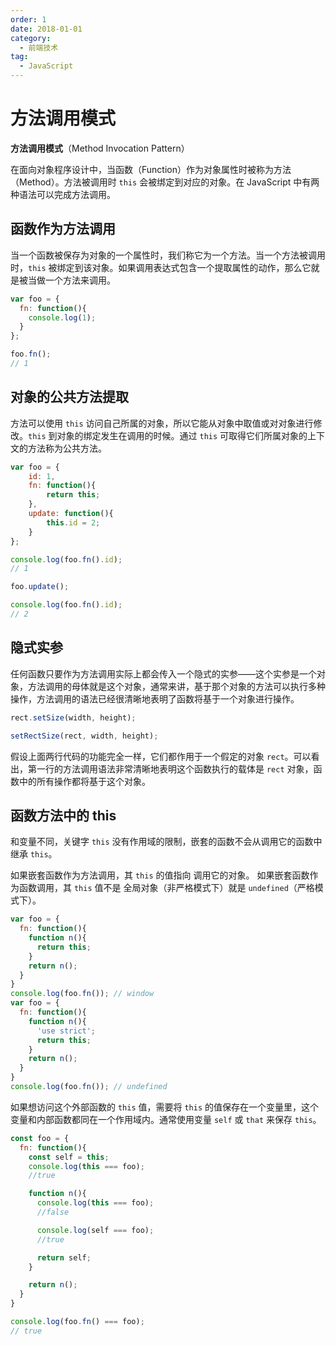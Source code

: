 ```yaml
---
order: 1
date: 2018-01-01
category:
  - 前端技术
tag:
  - JavaScript
---
```


# 方法调用模式

**方法调用模式**（Method Invocation Pattern）

在面向对象程序设计中，当函数（Function）作为对象属性时被称为方法（Method）。方法被调用时 `this` 会被绑定到对应的对象。在 JavaScript 中有两种语法可以完成方法调用。

## 函数作为方法调用

当一个函数被保存为对象的一个属性时，我们称它为一个方法。当一个方法被调用时，`this` 被绑定到该对象。如果调用表达式包含一个提取属性的动作，那么它就是被当做一个方法来调用。

```js
var foo = {
  fn: function(){
    console.log(1);
  }
};

foo.fn();
// 1
```

## 对象的公共方法提取

方法可以使用 `this` 访问自己所属的对象，所以它能从对象中取值或对对象进行修改。`this` 到对象的绑定发生在调用的时候。通过 `this` 可取得它们所属对象的上下文的方法称为公共方法。

```js
var foo = {
    id: 1,
    fn: function(){
        return this;
    },
    update: function(){
        this.id = 2;
    }
};

console.log(foo.fn().id);
// 1

foo.update();

console.log(foo.fn().id);
// 2
```

## 隐式实参

任何函数只要作为方法调用实际上都会传入一个隐式的实参——这个实参是一个对象，方法调用的母体就是这个对象，通常来讲，基于那个对象的方法可以执行多种操作，方法调用的语法已经很清晰地表明了函数将基于一个对象进行操作。

```js
rect.setSize(width, height);

setRectSize(rect, width, height);
```

假设上面两行代码的功能完全一样，它们都作用于一个假定的对象 `rect`。可以看出，第一行的方法调用语法非常清晰地表明这个函数执行的载体是 `rect` 对象，函数中的所有操作都将基于这个对象。

## 函数方法中的 this

和变量不同，关键字 `this` 没有作用域的限制，嵌套的函数不会从调用它的函数中继承 `this`。

如果嵌套函数作为方法调用，其 `this` 的值指向 调用它的对象。
如果嵌套函数作为函数调用，其 `this` 值不是 全局对象（非严格模式下）就是 `undefined`（严格模式下）。

```js
var foo = {
  fn: function(){
    function n(){
      return this;
    }
    return n();
  }
}
console.log(foo.fn()); // window
var foo = {
  fn: function(){
    function n(){
      'use strict';
      return this;
    }
    return n();
  }
}
console.log(foo.fn()); // undefined
```

如果想访问这个外部函数的 `this` 值，需要将 `this` 的值保存在一个变量里，这个变量和内部函数都同在一个作用域内。通常使用变量 `self` 或 `that` 来保存 `this`。

```js
const foo = {
  fn: function(){
    const self = this;
    console.log(this === foo);
    //true

    function n(){
      console.log(this === foo);
      //false

      console.log(self === foo);
      //true

      return self;
    }

    return n();
  }
}

console.log(foo.fn() === foo);
// true
```
